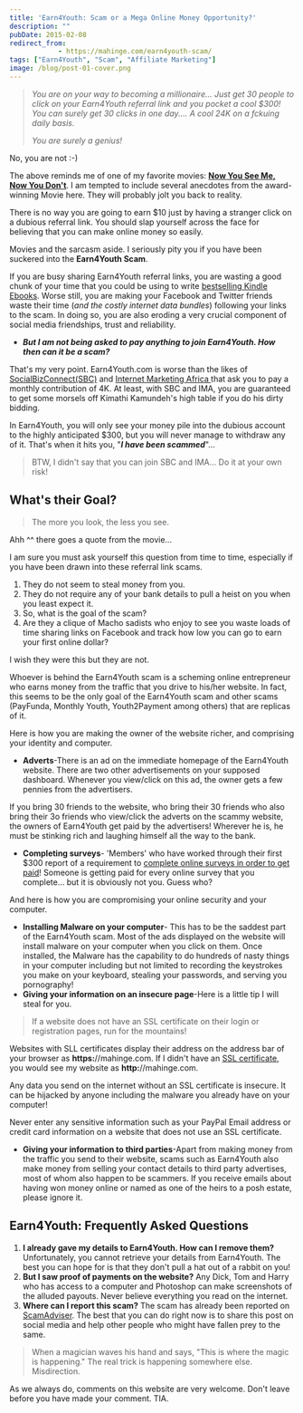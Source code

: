 ```yaml
---
title: 'Earn4Youth: Scam or a Mega Online Money Opportunity?'
description: ""
pubDate: 2015-02-08
redirect_from:
            - https://mahinge.com/earn4youth-scam/
tags: ["Earn4Youth", "Scam", "Affiliate Marketing"]
image: /blog/post-01-cover.png
---
```

> _You are on your way to becoming a millionaire... Just get 30 people to click on your Earn4Youth referral link and you pocket a cool \$300! You can surely get 30 clicks in one day.... A cool 24K on a fckuing daily basis._
>
> _You are surely a genius!_

No, you are not :-)

The above reminds me of one of my favorite movies: [**Now You See Me, Now You Don't**](https://mahinge.com/wp-content/uploads/2015/02/tt1670345 "Now You See Me, Now You Don't"). I am tempted to include several anecdotes from the award-winning Movie here. They will probably jolt you back to reality.

There is no way you are going to earn \$10 just by having a stranger click on a dubious referral link. You should slap yourself across the face for believing that you can make online money so easily.

Movies and the sarcasm aside. I seriously pity you if you have been suckered into the **Earn4Youth Scam**.

If you are busy sharing Earn4Youth referral links, you are wasting a good chunk of your time that you could be using to write [bestselling Kindle Ebooks](https://academy.mahinge.com/course/how-to-make-money-selling-simple-kindle-ebooks/ "KIndle bestsellers"). Worse still, you are making your Facebook and Twitter friends waste their time (_and the costly internet data bundles_) following your links to the scam. In doing so, you are also eroding a very crucial component of social media friendships, trust and reliability.

- **_But I am not being asked to pay anything to join Earn4Youth. How then can it be a scam?_**

That's my very point. Earn4Youth.com is worse than the likes of [SocialBizConnect(SBC)](https://mahinge.com/socialbizconnect-sbc-kenya-review/ "socialbizconnect") and [Internet Marketing Africa ](https://mahinge.com/5-reasons-trust-internet-marketing-africa/ "Internet Marketing Africa")that ask you to pay a monthly contribution of 4K. At least, with SBC and IMA, you are guaranteed to get some morsels off Kimathi Kamundeh's high table if you do his dirty bidding.

In Earn4Youth, you will only see your money pile into the dubious account to the highly anticipated \$300, but you will never manage to withdraw any of it. That's when it hits you, "_**I have been scammed**_"...

> BTW, I didn't say that you can join SBC and IMA... Do it at your own risk!

## What's their Goal?

> The more you look, the less you see.

Ahh ^^ there goes a quote from the movie...

I am sure you must ask yourself this question from time to time, especially if you have been drawn into these referral link scams.

1.  They do not seem to steal money from you.
2.  They do not require any of your bank details to pull a heist on you when you least expect it.
3.  So, what is the goal of the scam?
4.  Are they a clique of Macho sadists who enjoy to see you waste loads of time sharing links on Facebook and track how low you can go to earn your first online dollar?

I wish they were this but they are not.

Whoever is behind the Earn4Youth scam is a scheming online entrepreneur who earns money from the traffic that you drive to his/her website. In fact, this seems to be the only goal of the Earn4Youth scam and other scams (PayFunda, Monthly Youth, Youth2Payment among others) that are replicas of it.

Here is how you are making the owner of the website richer, and comprising your identity and computer.

- **Adverts**-There is an ad on the immediate homepage of the Earn4Youth website. There are two other advertisements on your supposed dashboard. Whenever you view/click on this ad, the owner gets a few pennies from the advertisers.

If you bring 30 friends to the website, who bring their 30 friends who also bring their 3o friends who view/click the adverts on the scammy website, the owners of Earn4Youth get paid by the advertisers! Wherever he is, he must be stinking rich and laughing himself all the way to the bank.

- **Completing surveys**- 'Members' who have worked through their first \$300 report of a requirement to [complete online surveys in order to get paid](https://mahinge.com/online-scam-surveys/ "Online surveys")! Someone is getting paid for every online survey that you complete... but it is obviously not you. Guess who?

And here is how you are compromising your online security and your computer.

- **Installing Malware on your computer**- This has to be the saddest part of the Earn4Youth scam. Most of the ads displayed on the website will install malware on your computer when you click on them. Once installed, the Malware has the capability to do hundreds of nasty things in your computer including but not limited to recording the keystrokes you make on your keyboard, stealing your passwords, and serving you pornography!
- **Giving your information on an insecure page**-Here is a little tip I will steal for you.

> If a website does not have an SSL certificate on their login or registration pages, run for the mountains!

Websites with SLL certificates display their address on the address bar of your browser as **https&#x3A;**//mahinge.com. If I didn't have an [SSL certificate](https://mahinge.com/wp-content/uploads/2015/02/what-is-an-ssl-certificate), you would see my website as **http&#x3A;**//mahinge.com.

Any data you send on the internet without an SSL certificate is insecure. It can be hijacked by anyone including the malware you already have on your computer!

Never enter any sensitive information such as your PayPal Email address or credit card information on a website that does not use an SSL certificate.

- **Giving your information to third parties**-Apart from making money from the traffic you send to their website, scams such as Earn4Youth also make money from selling your contact details to third party advertises, most of whom also happen to be scammers. If you receive emails about having won money online or named as one of the heirs to a posh estate, please ignore it.

## Earn4Youth: Frequently Asked Questions

1.  **I already gave my details to Earn4Youth. How can I remove them?** Unfortunately, you cannot retrieve your details from Earn4Youth. The best you can hope for is that they don't pull a hat out of a rabbit on you!
2.  **But I saw proof of payments on the website?** Any Dick, Tom and Harry who has access to a computer and Photoshop can make screenshots of the alluded payouts. Never believe everything you read on the internet.
3.  **Where can I report this scam?** The scam has already been reported on [ScamAdviser](https://mahinge.com/wp-content/uploads/2015/02/earn4youth.com). The best that you can do right now is to share this post on social media and help other people who might have fallen prey to the same.

> When a magician waves his hand and says, "This is where the magic is happening." The real trick is happening somewhere else. Misdirection.

As we always do, comments on this website are very welcome. Don't leave before you have made your comment. TIA.
